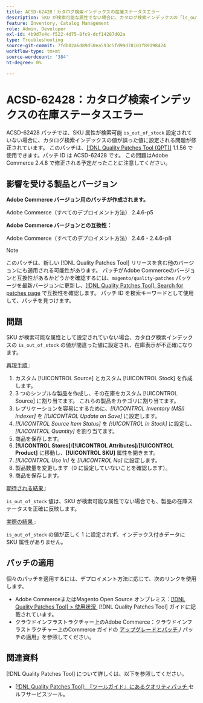 ```yaml
---
title: ACSD-62428：カタログ検索インデックスの在庫ステータスエラー
description: SKU が検索可能な属性でない場合に、カタログ検索インデックスの「is_out_of_stock」値が正しく設定されない問題を修正するために、ACSD-62428 パッチを適用してください。
feature: Inventory, Catalog Management
role: Admin, Developer
exl-id: 4b9d7e4c-f522-4d75-8fc9-dcf14287d02a
type: Troubleshooting
source-git-commit: 7fdb02a6d89d50ea593c5fd99d78101f89198424
workflow-type: tm+mt
source-wordcount: '384'
ht-degree: 0%

---
```


# ACSD-62428：カタログ検索インデックスの在庫ステータスエラー

ACSD-62428 パッチでは、SKU 属性が検索可能 `is_out_of_stock` 設定されていない場合に、カタログ検索インデックスの値が誤った値に設定される問題が修正されています。 このパッチは、[[!DNL Quality Patches Tool (QPT)]](/help/tools/quality-patches-tool/quality-patches-tool-to-self-serve-quality-patches.md) 1.1.56 で使用できます。パッチ ID は ACSD-62428 です。 この問題はAdobe Commerce 2.4.8 で修正される予定だったことに注意してください。

## 影響を受ける製品とバージョン

**Adobe Commerce バージョン用のパッチが作成されます。**

Adobe Commerce（すべてのデプロイメント方法） 2.4.6-p5

**Adobe Commerce バージョンとの互換性：**

Adobe Commerce（すべてのデプロイメント方法） 2.4.6 - 2.4.6-p8

>[!NOTE]
>
>このパッチは、新しい [!DNL Quality Patches Tool] リリースを含む他のバージョンにも適用される可能性があります。 パッチがAdobe Commerceのバージョンと互換性があるかどうかを確認するには、`magento/quality-patches` パッケージを最新バージョンに更新し、[[!DNL Quality Patches Tool]: Search for patches page](https://experienceleague.adobe.com/tools/commerce-quality-patches/index.html?lang=ja) で互換性を確認します。 パッチ ID を検索キーワードとして使用して、パッチを見つけます。

## 問題

SKU が検索可能な属性として設定されていない場合、カタログ検索インデックスの `is_out_of_stock` の値が間違った値に設定され、在庫表示が不正確になります。

<u> 再現手順 </u>:

1. カスタム [!UICONTROL Source] とカスタム [!UICONTROL Stock] を作成します。
1. 3 つのシンプルな製品を作成し、その在庫をカスタム [!UICONTROL Source] に割り当てます。 これらの製品をカテゴリに割り当てます。
1. レプリケーションを容易にするために、*[!UICONTROL Inventory (MSI) Indexer]* を *[!UICONTROL Update on Save]* に設定します。
1. *[!UICONTROL Source Item Status]* を *[!UICONTROL In Stock]* に設定し、*[!UICONTROL Quantity]* を割り当てます。
1. 商品を保存します。
1. **[!UICONTROL Stores]**/**[!UICONTROL Attributes]**/**[!UICONTROL Product]** に移動し、**[!UICONTROL SKU]** 属性を開きます。
1. *[!UICONTROL Use In]* を *[!UICONTROL No]* に設定します。
1. 製品数量を変更します（0 に設定していないことを確認します）。
1. 商品を保存します。

<u> 期待される結果 </u>:

`is_out_of_stock` 値は、SKU が検索可能な属性でない場合でも、製品の在庫ステータスを正確に反映します。

<u> 実際の結果 </u>:

`is_out_of_stock` の値が正しく 1 に設定されず、インデックス付きデータに SKU 属性がありません。

## パッチの適用

個々のパッチを適用するには、デプロイメント方法に応じて、次のリンクを使用します。

* Adobe CommerceまたはMagento Open Source オンプレミス：[[!DNL Quality Patches Tool] > 使用状況 &#x200B;](/help/tools/quality-patches-tool/usage.md) [!DNL Quality Patches Tool] ガイドに記載されています。
* クラウドインフラストラクチャー上のAdobe Commerce：クラウドインフラストラクチャー上のCommerce ガイドの [&#x200B; アップグレードとパッチ &#x200B;](https://experienceleague.adobe.com/docs/commerce-cloud-service/user-guide/develop/upgrade/apply-patches.html?lang=ja)/ パッチの適用」を参照してください。

## 関連資料

[!DNL Quality Patches Tool] について詳しくは、以下を参照してください。

* [[!DNL Quality Patches Tool]: 『ツールガイド』にあるクオリティパッチ &#x200B;](/help/tools/quality-patches-tool/quality-patches-tool-to-self-serve-quality-patches.md) セルフサービスツール。
